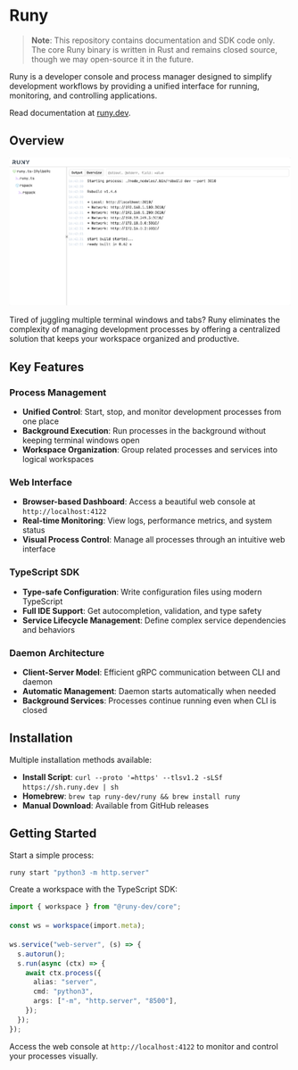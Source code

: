 # Runy

> **Note**: This repository contains documentation and SDK code only. The core Runy binary is written in Rust and remains closed source, though we may open-source it in the future.

Runy is a developer console and process manager designed to simplify development workflows by providing a unified interface for running, monitoring, and controlling applications.

Read documentation at [runy.dev](https://runy.dev).

## Overview

![Runy screenshot](./docs/src/assets/screen.png)

Tired of juggling multiple terminal windows and tabs? Runy eliminates the complexity of managing development processes by offering a centralized solution that keeps your workspace organized and productive.

## Key Features

### Process Management
- **Unified Control**: Start, stop, and monitor development processes from one place
- **Background Execution**: Run processes in the background without keeping terminal windows open
- **Workspace Organization**: Group related processes and services into logical workspaces

### Web Interface
- **Browser-based Dashboard**: Access a beautiful web console at `http://localhost:4122`
- **Real-time Monitoring**: View logs, performance metrics, and system status
- **Visual Process Control**: Manage all processes through an intuitive web interface

### TypeScript SDK
- **Type-safe Configuration**: Write configuration files using modern TypeScript
- **Full IDE Support**: Get autocompletion, validation, and type safety
- **Service Lifecycle Management**: Define complex service dependencies and behaviors

### Daemon Architecture
- **Client-Server Model**: Efficient gRPC communication between CLI and daemon
- **Automatic Management**: Daemon starts automatically when needed
- **Background Services**: Processes continue running even when CLI is closed

## Installation

Multiple installation methods available:

- **Install Script**: `curl --proto '=https' --tlsv1.2 -sLSf https://sh.runy.dev | sh`
- **Homebrew**: `brew tap runy-dev/runy && brew install runy`
- **Manual Download**: Available from GitHub releases

## Getting Started

Start a simple process:
```bash
runy start "python3 -m http.server"
```

Create a workspace with the TypeScript SDK:
```typescript
import { workspace } from "@runy-dev/core";

const ws = workspace(import.meta);

ws.service("web-server", (s) => {
  s.autorun();
  s.run(async (ctx) => {
    await ctx.process({
      alias: "server",
      cmd: "python3",
      args: ["-m", "http.server", "8500"],
    });
  });
});
```

Access the web console at `http://localhost:4122` to monitor and control your processes visually.